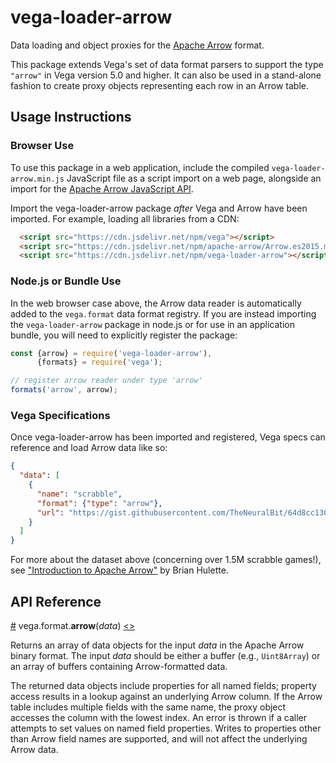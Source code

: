 # vega-loader-arrow

Data loading and object proxies for the [Apache Arrow](https://arrow.apache.org/) format.

This package extends Vega's set of data format parsers to support the type `"arrow"` in Vega version 5.0 and higher. It can also be used in a stand-alone fashion to create proxy objects representing each row in an Arrow table.

## Usage Instructions

### Browser Use

To use this package in a web application, include the compiled `vega-loader-arrow.min.js` JavaScript file as a script import on a web page, alongside an import for the [Apache Arrow JavaScript API](https://github.com/apache/arrow/tree/master/js).

Import the vega-loader-arrow package _after_ Vega and Arrow have been imported. For example, loading all libraries from a CDN:

```html
  <script src="https://cdn.jsdelivr.net/npm/vega"></script>
  <script src="https://cdn.jsdelivr.net/npm/apache-arrow/Arrow.es2015.min.js"></script>
  <script src="https://cdn.jsdelivr.net/npm/vega-loader-arrow"></script>
```

### Node.js or Bundle Use

In the web browser case above, the Arrow data reader is automatically added to the `vega.format` data format registry. If you are instead importing the `vega-loader-arrow` package in node.js or for use in an application bundle, you will need to explicitly register the package:

```js
const {arrow} = require('vega-loader-arrow'),
      {formats} = require('vega');

// register arrow reader under type 'arrow'
formats('arrow', arrow);
```

### Vega Specifications

Once vega-loader-arrow has been imported and registered, Vega specs can reference and load Arrow data like so:

```json
{
  "data": [
    {
      "name": "scrabble",
      "format": {"type": "arrow"},
      "url": "https://gist.githubusercontent.com/TheNeuralBit/64d8cc13050c9b5743281dcf66059de5/raw/c146baf28a8e78cfe982c6ab5015207c4cbd84e3/scrabble.arrow"
    }
  ]
}
```

For more about the dataset above (concerning over 1.5M scrabble games!), see ["Introduction to Apache Arrow"](https://beta.observablehq.com/@theneuralbit/introduction-to-apache-arrow) by Brian Hulette.

## API Reference

<a name="arrow" href="#arrow">#</a>
vega.format.<b>arrow</b>(<i>data</i>)
[<>](https://github.com/vega/vega/blob/master/src/arrow.js "Source")

Returns an array of data objects for the input *data* in the Apache Arrow binary format. The input *data* should be either a buffer (e.g., `Uint8Array`) or an array of buffers containing Arrow-formatted data.

The returned data objects include properties for all named fields; property access results in a lookup against an underlying Arrow column. If the Arrow table includes multiple fields with the same name, the proxy object accesses the column with the lowest index. An error is thrown if a caller attempts to set values on named field properties. Writes to properties other than Arrow field names are supported, and will not affect the underlying Arrow data.
